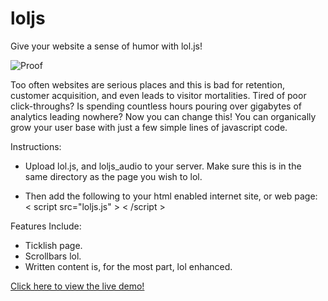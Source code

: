 # loljs
Give your website a sense of humor with lol.js!

<img src="http://nathalielawhead.com/noodles/graph.png" alt="Proof">

Too often websites are serious places and this is bad for retention, customer acquisition, and even leads to visitor mortalities.
Tired of poor click-throughs? Is spending countless hours pouring over gigabytes of analytics leading nowhere?
Now you can change this!
You can organically grow your user base with just a few simple lines of javascript code.

Instructions:

* Upload lol.js, and loljs_audio to your server. Make sure this is in the same directory as the page you wish to lol.

* Then add the following to your html enabled internet site, or web page:
< script src="loljs.js" > < /script >

Features Include:

* Ticklish page.
* Scrollbars lol.
* Written content is, for the most part, lol enhanced.

<a href="http://nathalielawhead.com/js/loljs/LOL - Wikipedia, the free encyclopedia.html">Click here to view the live demo!</a>
